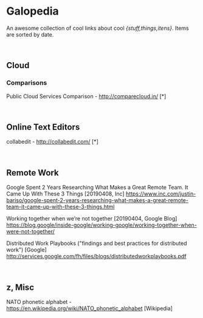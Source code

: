 # Galopedia
An awesome collection of cool links about cool *{stuff,things,itens}*. Items are sorted by date.

&nbsp;
&nbsp;
&nbsp;


## Cloud ##

### Comparisons
Public Cloud Services Comparison - http://comparecloud.in/ [*]



&nbsp;
&nbsp;



## Online Text Editors
collabedit - http://collabedit.com/ [*]



&nbsp;
&nbsp;



## Remote Work
Google Spent 2 Years Researching What Makes a Great Remote Team. It Came Up With These 3 Things [20190408, Inc]
https://www.inc.com/justin-bariso/google-spent-2-years-researching-what-makes-a-great-remote-team-it-came-up-with-these-3-things.html

Working together when we’re not together [20190404, Google Blog]
https://blog.google/inside-google/working-google/working-together-when-were-not-together/

Distributed Work Playbooks ("findings and best practices for distributed work") [Google]
http://services.google.com/fh/files/blogs/distributedworkplaybooks.pdf



&nbsp;
&nbsp;


## z, Misc
NATO phonetic alphabet - https://en.wikipedia.org/wiki/NATO_phonetic_alphabet [Wikipedia]


